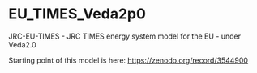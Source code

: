 # EU_TIMES_Veda2p0
JRC-EU-TIMES - JRC TIMES energy system model for the EU - under Veda2.0

Starting point of this model is here: https://zenodo.org/record/3544900

